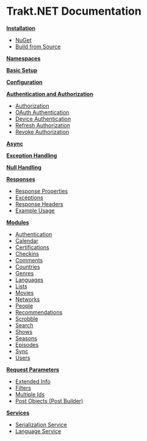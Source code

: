 # Trakt.NET Documentation

**[Installation](installation.md)**
- [NuGet](installation.md#nuget)
- [Build from Source](installation.md#build-from-source)

**[Namespaces](namespaces.md)**

**[Basic Setup](basicsetup.md)**

**[Configuration](configuration.md)**

**[Authentication and Authorization](auth.md)**
- [Authorization](auth.md#authorization)
- [OAuth Authentication](auth.md#oauth-authentication)
- [Device Authentication](auth.md#device-authentication)
- [Refresh Authorization](auth.md#refresh-authorization)
- [Revoke Authorization](auth.md#revoke-authorization)

**[Async](async.md)**

**[Exception Handling](exceptionhandling.md)**

**[Null Handling](nullhandling.md)**

**[Responses](responses.md)**
- [Response Properties](responses.md#response-properties)
- [Exceptions](responses.md#exceptions)
- [Response Headers](responses.md#response-headers)
- [Example Usage](responses.md#example-usage)

**[Modules](modules.md)**
- [Authentication](modules.md#authentication)
- [Calendar](modules.md#calendar)
- [Certifications](modules.md#certifications)
- [Checkins](modules.md#checkins)
- [Comments](modules.md#comments)
- [Countries](modules.md#countries)
- [Genres](modules.md#genres)
- [Languages](modules.md#languages)
- [Lists](modules.md#lists)
- [Movies](modules.md#movies)
- [Networks](modules.md#networks)
- [People](modules.md#people)
- [Recommendations](modules.md#recommendations)
- [Scrobble](modules.md#scrobble)
- [Search](modules.md#search)
- [Shows](modules.md#shows)
- [Seasons](modules.md#seasons)
- [Episodes](modules.md#episodes)
- [Sync](modules.md#sync)
- [Users](modules.md#users)

**[Request Parameters](requestparameters.md)**
- [Extended Info](requestparameters.md#extended-info)
- [Filters](requestparameters.md#filters)
- [Multiple Ids](requestparameters.md#multiple-ids)
- [Post Objects (Post Builder)](requestparameters.md#post-objects-post-builder)

**[Services](services.md)**
- [Serialization Service](services.md#serialization-service)
- [Language Service](services.md#language-service)
